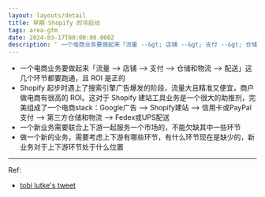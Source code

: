 ```yaml
---
layout: layouts/detail
title: 早期 Shopify 的冷启动
tags: area-gtm
date: 2024-03-17T00:00:00.000Z
description: ' 一个电商业务要做起来「流量 --&gt; 店铺 --&gt; 支付 --&gt; 仓储和物流 --&gt; 配送」这几个环节都要跑通，且 ROI 是正的 Shopify 起步时遇上了搜索引擎广告爆发的阶段，流量大且精准又便宜，商户做电商有很高的 ROI。这对于 Shopify 建站工具业务是一个很大的助推剂，完美组成了一个电商s... '
---
```

* 一个电商业务要做起来「流量 --> 店铺 --> 支付 --> 仓储和物流 --> 配送」这几个环节都要跑通，且 ROI 是正的
* Shopify 起步时遇上了搜索引擎广告爆发的阶段，流量大且精准又便宜，商户做电商有很高的 ROI。这对于 Shopify 建站工具业务是一个很大的助推剂，完美组成了一个电商stack：Google广告 --> Shopify建站 --> 信用卡或PayPal支付 --> 第三方仓储和物流 --> Fedex或UPS配送
* 一个新业务需要联合上下游一起服务一个市场的，不能欠缺其中一些环节
* 做一个新的业务，需要考虑上下游有哪些环节，有什么环节现在是缺少的，新业务对于上下游环节处于什么位置

---

Ref:
- <a href="https://twitter.com/tobi/status/1494160021252358144?ref_src=twsrc%5Etfw%7Ctwcamp%5Etweetembed%7Ctwterm%5E1494160021252358144%7Ctwgr%5Ea6e1ad79e80188f73acab0fce500f2ad9c1733f1%7Ctwcon%5Es1_c10&ref_url=https%3A%2F%2Fstratechery.com%2F2022%2Fshopifys-evolution%2F" data-note-url="/read/essay-emergent-layers/emergent-layers-chapter-2-explosive-demand/">tobi lutke's tweet</a>
